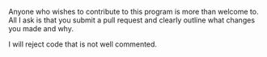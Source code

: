 Anyone who wishes to contribute to this program is more than welcome to. All I ask is that you submit a pull request and clearly outline what changes you made and why.

I will reject code that is not well commented.
